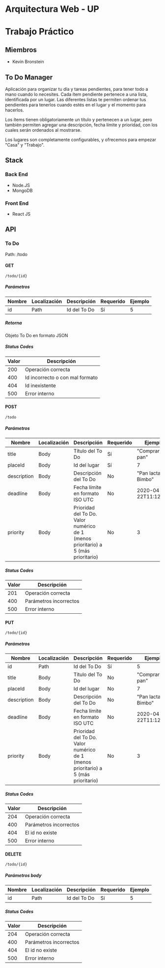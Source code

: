 # Arquitectura Web - UP

# Trabajo Práctico
## Miembros
- Kevin Bronstein

## To Do Manager
Aplicación para organizar tu día y tareas pendientes, para tener todo a mano cuando lo necesites. Cada ítem pendiente pertenece a una lista, identificada por un lugar. Las diferentes listas te permiten ordenar tus pendientes para tenerlos cuando estés en el lugar y el momento para hacerlos.

Los ítems tienen obligatoriamente un título y pertenecen a un lugar, pero también permiten agregar una descripción, fecha límite y prioridad, con los cuales serán ordenados al mostrarse.

Los lugares son completamente configurables, y ofrecemos para empezar "Casa" y "Trabajo".

## Stack
### Back End
- Node.JS
- MongoDB

### Front End
- React JS

## API

### To Do

Path: /todo

#### GET

`/todo/{id}`

##### Parámetros

| Nombre        | Localización | Descripción       | Requerido     | Ejemplo       |
| ------------- | -            | ----------------- | -             | ------------- |
| id            | Path         | Id del To Do      | Sí            | 5             |

##### Retorna

Objeto To Do en formato JSON

##### Status Codes

| Valor     | Descripción                     |
| --------- | -----------------               |
| 200       | Operación correcta              |
| 400       | Id incorrecto o con mal formato |
| 404       | Id inexistente                  |
| 500       | Error interno                   |

#### POST

`/todo`

##### Parámetros

| Nombre        | Localización  | Descripción                                                                        | Requerido | Ejemplo               |
| ------------- | -             | -----------------                                                                  | -         | -------------         |
| title         | Body          | Título del To Do                                                                   | Sí        | "Comprar pan"         |
| placeId       | Body          | Id del lugar                                                                       | Sí        | 7                     |
| description   | Body          | Descripción del To Do                                                              | No        | "Pan lactal Bimbo"    |
| deadline      | Body          | Fecha límite en formato ISO UTC                                                    | No        | 2020-04-22T11:12:45Z  |
| priority      | Body          | Prioridad del To Do. Valor numérico de 1 (menos prioritario) a 5 (más prioritario) | No        | 3                     |


##### Status Codes

| Valor     | Descripción                     |
| --------- | -----------------               |
| 201       | Operación correcta              |
| 400       | Parámetros incorrectos          |
| 500       | Error interno                   |

#### PUT

`/todo/{id}`

##### Parámetros

| Nombre        | Localización  | Descripción                                                                        | Requerido | Ejemplo               |
| ------------- | -             | -----------------                                                                  | -         | -------------         |
| id            | Path          | Id del To Do                                                                       | Sí        | 5                     |
| title         | Body          | Título del To Do                                                                   | No        | "Comprar pan"         |
| placeId       | Body          | Id del lugar                                                                       | No        | 7                     |
| description   | Body          | Descripción del To Do                                                              | No        | "Pan lactal Bimbo"    |
| deadline      | Body          | Fecha límite en formato ISO UTC                                                    | No        | 2020-04-22T11:12:45Z  |
| priority      | Body          | Prioridad del To Do. Valor numérico de 1 (menos prioritario) a 5 (más prioritario) | No        | 3                     |


##### Status Codes

| Valor     | Descripción                     |
| --------- | -----------------               |
| 204       | Operación correcta              |
| 400       | Parámetros incorrectos          |
| 404       | El id no existe                 |
| 500       | Error interno                   |

#### DELETE

`/todo/{id}`

##### Parámetros body

| Nombre        | Localización  | Descripción                                                                        | Requerido | Ejemplo               |
| ------------- | -             | -----------------                                                                  | -         | -------------         |
| id            | Path          | Id del To Do                                                                       | Sí        | 5                     |



##### Status Codes

| Valor     | Descripción                     |
| --------- | -----------------               |
| 204       | Operación correcta              |
| 400       | Parámetros incorrectos          |
| 404       | El id no existe                 |
| 500       | Error interno                   |

